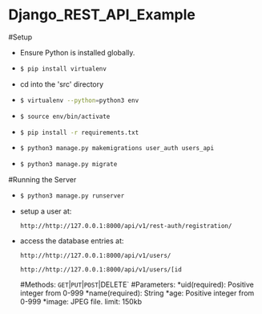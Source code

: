 # Django_REST_API_Example

#Setup
* Ensure Python is installed globally.
* ```bash
  $ pip install virtualenv
  ```
* cd into the 'src' directory
* ```bash
  $ virtualenv --python=python3 env
  ```
* ```bash
  $ source env/bin/activate
  ```
* ```bash
  $ pip install -r requirements.txt
  ```
* ```bash
  $ python3 manage.py makemigrations user_auth users_api
  ```
* ```bash
  $ python3 manage.py migrate
  ```
#Running the Server
* ```bash
  $ python3 manage.py runserver
  ```
* setup a user at:
  ```
  http://http://127.0.0.1:8000/api/v1/rest-auth/registration/
  ```
* access the database entries at:
  ```
  http://http://127.0.0.1:8000/api/v1/users/
  ```
  ```
  http://http://127.0.0.1:8000/api/v1/users/[id
  ```
  #Methods:
  `GET`|`PUT`|`POST`|DELETE`
  #Parameters:
  *uid(required): Positive integer from 0-999
  *name(required): String
  *age: Positive integer from 0-999
  *image: JPEG file. limit: 150kb
  
  
